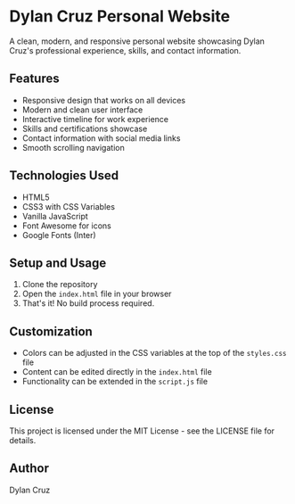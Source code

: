 # Dylan Cruz Personal Website

A clean, modern, and responsive personal website showcasing Dylan Cruz's professional experience, skills, and contact information.

## Features

- Responsive design that works on all devices
- Modern and clean user interface
- Interactive timeline for work experience
- Skills and certifications showcase
- Contact information with social media links
- Smooth scrolling navigation

## Technologies Used

- HTML5
- CSS3 with CSS Variables
- Vanilla JavaScript
- Font Awesome for icons
- Google Fonts (Inter)

## Setup and Usage

1. Clone the repository
2. Open the `index.html` file in your browser
3. That's it! No build process required.

## Customization

- Colors can be adjusted in the CSS variables at the top of the `styles.css` file
- Content can be edited directly in the `index.html` file
- Functionality can be extended in the `script.js` file

## License

This project is licensed under the MIT License - see the LICENSE file for details.

## Author

Dylan Cruz 